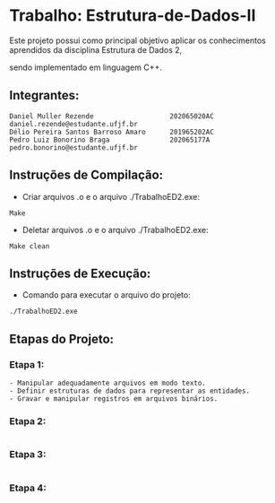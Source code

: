 # Trabalho: Estrutura-de-Dados-II

Este projeto possui como principal objetivo aplicar os conhecimentos aprendidos da disciplina Estrutura de Dados 2,

sendo implementado em linguagem C++.

## Integrantes:

```
Daniel Muller Rezende                   202065020AC      daniel.rezende@estudante.ufjf.br
Délio Pereira Santos Barroso Amaro      201965202AC    
Pedro Luiz Bonorino Braga               202065177A       pedro.bonorino@estudante.ufjf.br
```

## Instruções de Compilação:

- Criar arquivos .o e o arquivo ./TrabalhoED2.exe:

```
Make
```

- Deletar arquivos .o e o arquivo ./TrabalhoED2.exe:

```
Make clean
```

## Instruções de Execução:

- Comando para executar o arquivo do projeto:

```
./TrabalhoED2.exe
```

## Etapas do Projeto:

### Etapa 1:

```
- Manipular adequadamente arquivos em modo texto.
- Definir estruturas de dados para representar as entidades.
- Gravar e manipular registros em arquivos binários.
```

### Etapa 2:

```
```

### Etapa 3:

```
```

### Etapa 4:

```
```
